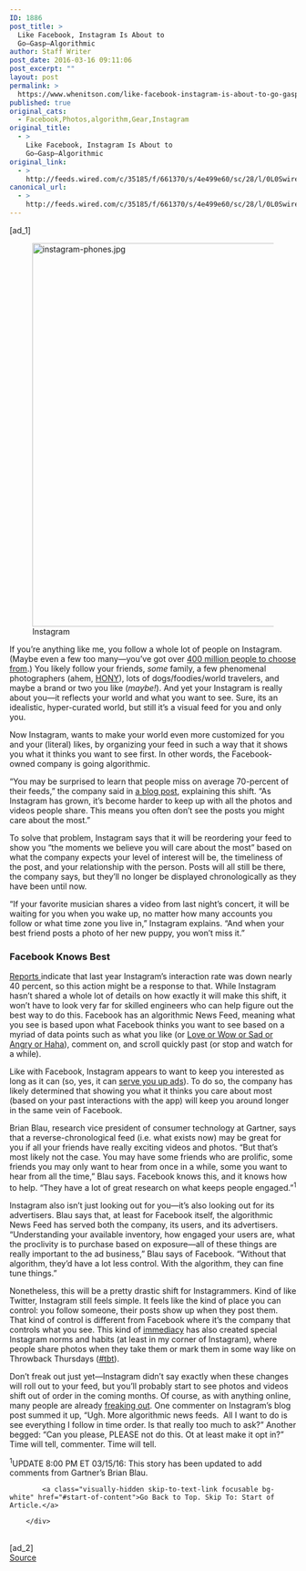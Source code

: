 ```yaml
---
ID: 1886
post_title: >
  Like Facebook, Instagram Is About to
  Go—Gasp—Algorithmic
author: Staff Writer
post_date: 2016-03-16 09:11:06
post_excerpt: ""
layout: post
permalink: >
  https://www.whenitson.com/like-facebook-instagram-is-about-to-go-gasp-algorithmic/
published: true
original_cats:
  - Facebook,Photos,algorithm,Gear,Instagram
original_title:
  - >
    Like Facebook, Instagram Is About to
    Go—Gasp—Algorithmic
original_link:
  - >
    http://feeds.wired.com/c/35185/f/661370/s/4e499e60/sc/28/l/0L0Swired0N0C20A160C0A30Cinstagram0Ewill0Esoon0Eshow0Ethinks0Ewant0Esee0C/story01.htm
canonical_url:
  - >
    http://feeds.wired.com/c/35185/f/661370/s/4e499e60/sc/28/l/0L0Swired0N0C20A160C0A30Cinstagram0Ewill0Esoon0Eshow0Ethinks0Ewant0Esee0C/story01.htm
---
```

 [ad_1]
<br><div id=""><figure attachment_1980477="" class="wp-caption landscape alignnone fader relative" data-js="fader"><a href="http://www.wired.com/wp-content/uploads/2016/02/instagram-phones.jpg"><img class="size-large wp-image-1980477" src="http://www.whenitson.com/wp-content/uploads/2016/03/Like-Facebook-Instagram-Is-About-to-GoGaspAlgorithmic.jpg" alt="instagram-phones.jpg" width="1024" height="673"/></a><figcaption class="wp-caption-text link-underline"><span class="credit link-underline-sm"><span aria-hidden="true" class="ui ui ui-photo inline-block ui-credit relative opacity-5 marg-r-micro"/> Instagram</span></figcaption></figure><p>If you’re anything like me, you follow a whole lot of people on Instagram. (Maybe even a few too many—you’ve got over <a href="http://blog.instagram.com/post/129662501137/150922-400million" target="_blank">400 million people to choose from</a>.) You likely follow your friends, <em>some</em> family, a few phenomenal photographers (ahem, <a href="https://www.instagram.com/humansofny/?hl=en" target="_blank">HONY</a>), lots of dogs/foodies/world travelers, and maybe a brand or two you like (<i>maybe!</i>). And yet your Instagram is really about you—it reflects your world and what you want to see. Sure, its an idealistic, hyper-curated world, but still it’s a visual feed for you and only you.</p>
<p>Now Instagram, wants to make your world even more customized for you and your (literal) likes, by organizing your feed in such a way that it shows you what it thinks you want to see first. In other words, the Facebook-owned company is going algorithmic.</p>
<p>“You may be surprised to learn that people miss on average 70-percent of their feeds,” the company said in <a href="http://blog.instagram.com/post/141107034797/160315-news" target="_blank">a blog post</a>, explaining this shift. “As Instagram has grown, it’s become harder to keep up with all the photos and videos people share. This means you often don’t see the posts you might care about the most.”</p>
<p>To solve that problem, Instagram says that it will be reordering your feed to show you “the moments we believe you will care about the most” based on what the company expects your level of interest will be, the timeliness of the post, and your relationship with the person. Posts will all still be there, the company says, but they’ll no longer be displayed chronologically as they have been until now.</p>
<p>“If your favorite musician shares a video from last night’s concert, it will be waiting for you when you wake up, no matter how many accounts you follow or what time zone you live in,” Instagram explains. “And when your best friend posts a photo of her new puppy, you won’t miss it.”</p>
<h3>Facebook Knows Best</h3>
<p><a href="http://venturebeat.com/2016/03/15/instagram-interaction-rates-dropped-40-last-year-and-other-bad-news-report/" target="_blank">Reports </a> indicate that last year Instagram’s interaction rate was down nearly 40 percent, so this action might be a response to that. While Instagram hasn’t shared a whole lot of details on how exactly it will make this shift, it won’t have to look very far for skilled engineers who can help figure out the best way to do this. Facebook has an algorithmic News Feed, meaning what you see is based upon what Facebook thinks you want to see based on a myriad of data points such as what you like (or <a href="http://www.wired.com/2016/02/advertisers-feel-facebooks-new-reactions-%F0%9F%98%8D/" target="_blank">Love or Wow or Sad or Angry or Haha</a>), comment on, and scroll quickly past (or stop and watch for a while).</p>
<p>Like with Facebook, Instagram appears to want to keep you interested as long as it can (so, yes, it can <a href="http://www.wired.com/2015/06/instagram-debuts-new-search-discovery-rival-twitter/" target="_blank">serve you up ads</a>). To do so, the company has likely determined that showing you what it thinks you care about most (based on your past interactions with the app) will keep you around longer in the same vein of Facebook.</p>
<p>Brian Blau, research vice president of consumer technology at Gartner, says that a reverse-chronological feed (i.e. what exists now) may be great for you if all your friends have really exciting videos and photos. “But that’s most likely not the case. You may have some friends who are prolific, some friends you may only want to hear from once in a while, some you want to hear from all the time,” Blau says. Facebook knows this, and it knows how to help. “They have a lot of great research on what keeps people engaged.”<sup>1</sup></p>



<p>Instagram also isn’t just looking out for you—it’s also looking out for its advertisers. Blau says that, at least for Facebook itself, the algorithmic News Feed has served both the company, its users, and its advertisers. “Understanding your available inventory, how engaged your users are, what the proclivity is to purchase based on exposure—all of these things are really important to the ad business,” Blau says of Facebook. “Without that algorithm, they’d have a lot less control. With the algorithm, they can fine tune things.”</p>
<p>Nonetheless, this will be a pretty drastic shift for Instagrammers. Kind of like Twitter, Instagram still feels simple. It feels like the kind of place you can control: you follow someone, their posts show up when they post them. That kind of control is different from Facebook where it’s the company that controls what you see. This kind of <a href="http://www.wired.com/2015/06/instagram-debuts-new-search-discovery-rival-twitter/" target="_blank">immediacy</a> has also created special Instagram norms and habits (at least in my corner of Instagram), where people share photos when they take them or mark them in some way like on Throwback Thursdays (<a href="https://www.instagram.com/explore/tags/tbt/" target="_blank">#tbt</a>).</p>
<p>Don’t freak out just yet—Instagram didn’t say exactly when these changes will roll out to your feed, but you’ll probably start to see photos and videos shift out of order in the coming months. Of course, as with anything online, many people are already <a href="http://blog.instagram.com/post/141107034797/160315-news" target="_blank"> freaking out</a>. One commenter on Instagram’s blog post summed it up, “Ugh. More algorithmic news feeds.  All I want to do is see everything I follow in time order. Is that really too much to ask?” Another begged: “Can you please, PLEASE not do this. Ot at least make it opt in?” Time will tell, commenter. Time will tell.</p>
<p><sup>1</sup>UPDATE 8:00 PM ET 03/15/16: This story has been updated to add comments from Gartner’s Brian Blau.</p>

			<a class="visually-hidden skip-to-text-link focusable bg-white" href="#start-of-content">Go Back to Top. Skip To: Start of Article.</a>

		</div>
<br>[ad_2]
<br><a href="http://feeds.wired.com/c/35185/f/661370/s/4e499e60/sc/28/l/0L0Swired0N0C20A160C0A30Cinstagram0Ewill0Esoon0Eshow0Ethinks0Ewant0Esee0C/story01.htm">Source </a>
